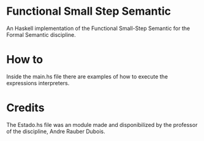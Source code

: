 ﻿# Functional Small Step Semantic

An Haskell implementation of the Functional Small-Step Semantic for the Formal Semantic discipline.

# How to

Inside the main.hs file there are examples of how to execute the expressions interpreters.

# Credits

The Estado.hs file was an module made and disponibilized by the professor of the discipline, Andre Rauber Dubois.
